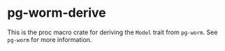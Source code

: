 # pg-worm-derive
This is the proc macro crate for deriving the `Model` trait from 
`pg-worm`. See `pg-worm` for more information.
